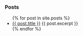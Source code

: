 ﻿### Posts
<ul>
	{% for post in site.posts %}
		<li>
      			<a href="{{ site.url }}{{ post.url }}">{{ post.title }}</a>
      			{{ post.excerpt }}
		</li>
	{% endfor %}
</ul>